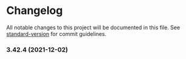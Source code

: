 # Changelog

All notable changes to this project will be documented in this file. See [standard-version](https://github.com/conventional-changelog/standard-version) for commit guidelines.

### 3.42.4 (2021-12-02)
